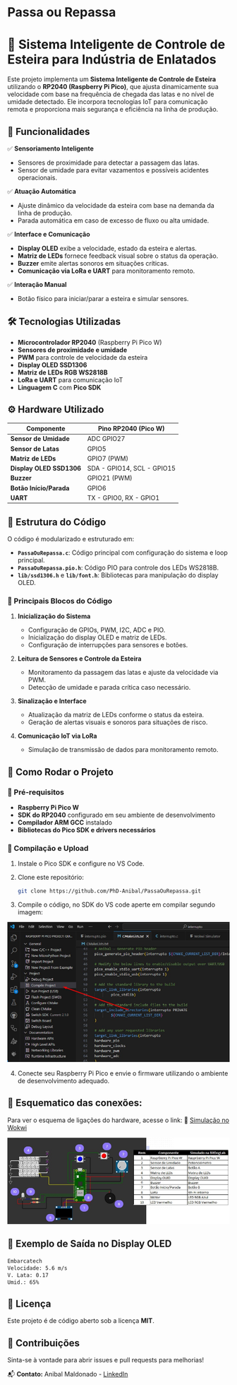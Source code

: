 # Passa ou Repassa
# 🚀 Sistema Inteligente de Controle de Esteira para Indústria de Enlatados

Este projeto implementa um **Sistema Inteligente de Controle de Esteira** utilizando o **RP2040 (Raspberry Pi Pico)**, que ajusta dinamicamente sua velocidade com base na frequência de chegada das latas e no nível de umidade detectado. Ele incorpora tecnologias IoT para comunicação remota e proporciona mais segurança e eficiência na linha de produção.

## 🎯 Funcionalidades

✅ **Sensoriamento Inteligente**
- Sensores de proximidade para detectar a passagem das latas.
- Sensor de umidade para evitar vazamentos e possíveis acidentes operacionais.

✅ **Atuação Automática**
- Ajuste dinâmico da velocidade da esteira com base na demanda da linha de produção.
- Parada automática em caso de excesso de fluxo ou alta umidade.

✅ **Interface e Comunicação**
- **Display OLED** exibe a velocidade, estado da esteira e alertas.
- **Matriz de LEDs** fornece feedback visual sobre o status da operação.
- **Buzzer** emite alertas sonoros em situações críticas.
- **Comunicação via LoRa e UART** para monitoramento remoto.

✅ **Interação Manual**
- Botão físico para iniciar/parar a esteira e simular sensores.

## 🛠 Tecnologias Utilizadas

- **Microcontrolador RP2040** (Raspberry Pi Pico W)
- **Sensores de proximidade e umidade**
- **PWM** para controle de velocidade da esteira
- **Display OLED SSD1306**
- **Matriz de LEDs RGB WS2818B**
- **LoRa e UART** para comunicação IoT
- **Linguagem C** com **Pico SDK**

## ⚙️ Hardware Utilizado

| Componente                | Pino RP2040 (Pico W) |
|---------------------------|----------------------|
| **Sensor de Umidade**      | ADC GPIO27          |
| **Sensor de Latas**        | GPIO5               |
| **Matriz de LEDs**         | GPIO7 (PWM)         |
| **Display OLED SSD1306**   | SDA - GPIO14, SCL - GPIO15 |
| **Buzzer**                 | GPIO21 (PWM)        |
| **Botão Início/Parada**    | GPIO6               |
| **UART**                   | TX - GPIO0, RX - GPIO1 |

## 📜 Estrutura do Código

O código é modularizado e estruturado em:

- **`PassaOuRepassa.c`**: Código principal com configuração do sistema e loop principal.
- **`PassaOuRepassa.pio.h`**: Código PIO para controle dos LEDs WS2818B.
- **`lib/ssd1306.h`** e **`lib/font.h`**: Bibliotecas para manipulação do display OLED.

### 🔹 Principais Blocos do Código

1. **Inicialização do Sistema**
   - Configuração de GPIOs, PWM, I2C, ADC e PIO.
   - Inicialização do display OLED e matriz de LEDs.
   - Configuração de interrupções para sensores e botões.

2. **Leitura de Sensores e Controle da Esteira**
   - Monitoramento da passagem das latas e ajuste da velocidade via PWM.
   - Detecção de umidade e parada crítica caso necessário.

3. **Sinalização e Interface**
   - Atualização da matriz de LEDs conforme o status da esteira.
   - Geração de alertas visuais e sonoros para situações de risco.
   
4. **Comunicação IoT via LoRa**
   - Simulação de transmissão de dados para monitoramento remoto.

## 🚀 Como Rodar o Projeto

### 📌 Pré-requisitos
- **Raspberry Pi Pico W**
- **SDK do RP2040** configurado em seu ambiente de desenvolvimento
- **Compilador ARM GCC** instalado
- **Bibliotecas do Pico SDK e drivers necessários**

### 📌 Compilação e Upload

1. Instale o Pico SDK e configure no VS Code. 

2. Clone este repositório:
   ```sh
   git clone https://github.com/PhD-Anibal/PassaOuRepassa.git
   ```

3. Compile o código, no SDK do VS code aperte em compilar segundo imagem:

![compilacao](TP_compilar.jpg)

4. Conecte seu Raspberry Pi Pico e envie o firmware utilizando o ambiente de desenvolvimento adequado.


## 📎 Esquematico das conexões:
Para ver o esquema de ligações do hardware, acesse o link:
🔗 [Simulação no Wokwi](https://wokwi.com/projects/423742700160819201)

![conexoes](conexoes.jpg)

## 📌 Exemplo de Saída no Display OLED
```
Embarcatech
Velocidade: 5.6 m/s
V. Lata: 0.17
Umid.: 65%
```

## 📜 Licença
Este projeto é de código aberto sob a licença **MIT**.

## 🤝 Contribuições
Sinta-se à vontade para abrir issues e pull requests para melhorias!

📬 **Contato:** Anibal Maldonado - [LinkedIn](https://www.linkedin.com/in/anibal-maldonado/)